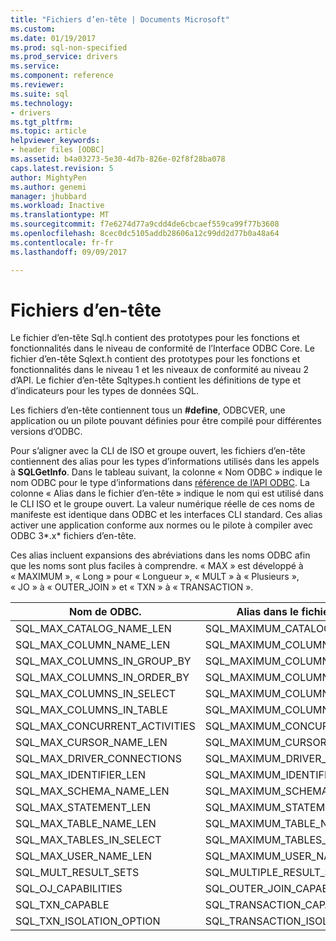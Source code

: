 ```yaml
---
title: "Fichiers d’en-tête | Documents Microsoft"
ms.custom: 
ms.date: 01/19/2017
ms.prod: sql-non-specified
ms.prod_service: drivers
ms.service: 
ms.component: reference
ms.reviewer: 
ms.suite: sql
ms.technology:
- drivers
ms.tgt_pltfrm: 
ms.topic: article
helpviewer_keywords:
- header files [ODBC]
ms.assetid: b4a03273-5e30-4d7b-826e-02f8f28ba078
caps.latest.revision: 5
author: MightyPen
ms.author: genemi
manager: jhubbard
ms.workload: Inactive
ms.translationtype: MT
ms.sourcegitcommit: f7e6274d77a9cdd4de6cbcaef559ca99f77b3608
ms.openlocfilehash: 8cec0dc5105addb28606a12c99dd2d77b0a48a64
ms.contentlocale: fr-fr
ms.lasthandoff: 09/09/2017

---
```

# <a name="header-files"></a>Fichiers d’en-tête
Le fichier d’en-tête Sql.h contient des prototypes pour les fonctions et fonctionnalités dans le niveau de conformité de l’Interface ODBC Core. Le fichier d’en-tête Sqlext.h contient des prototypes pour les fonctions et fonctionnalités dans le niveau 1 et les niveaux de conformité au niveau 2 d’API. Le fichier d’en-tête Sqltypes.h contient les définitions de type et d’indicateurs pour les types de données SQL.  
  
 Les fichiers d’en-tête contiennent tous un **#define**, ODBCVER, une application ou un pilote pouvant définies pour être compilé pour différentes versions d’ODBC.  
  
 Pour s’aligner avec la CLI de ISO et groupe ouvert, les fichiers d’en-tête contiennent des alias pour les types d’informations utilisés dans les appels à **SQLGetInfo**. Dans le tableau suivant, la colonne « Nom ODBC » indique le nom ODBC pour le type d’informations dans [référence de l’API ODBC](../../../odbc/reference/syntax/odbc-api-reference.md). La colonne « Alias dans le fichier d’en-tête » indique le nom qui est utilisé dans le CLI ISO et le groupe ouvert. La valeur numérique réelle de ces noms de manifeste est identique dans ODBC et les interfaces CLI standard. Ces alias activer une application conforme aux normes ou le pilote à compiler avec ODBC 3*.x* fichiers d’en-tête.  
  
 Ces alias incluent expansions des abréviations dans les noms ODBC afin que les noms sont plus faciles à comprendre. « MAX » est développé à « MAXIMUM », « Long » pour « Longueur », « MULT » à « Plusieurs », « JO » à « OUTER_JOIN » et « TXN » à « TRANSACTION ».  
  
|Nom de ODBC.|Alias dans le fichier d’en-tête|  
|---------------|--------------------------|  
|SQL_MAX_CATALOG_NAME_LEN|SQL_MAXIMUM_CATALOG_NAME_LENGTH|  
|SQL_MAX_COLUMN_NAME_LEN|SQL_MAXIMUM_COLUMN_NAME_LENGTH|  
|SQL_MAX_COLUMNS_IN_GROUP_BY|SQL_MAXIMUM_COLUMNS_IN_GROUP_BY|  
|SQL_MAX_COLUMNS_IN_ORDER_BY|SQL_MAXIMUM_COLUMNS_IN_ORDER_BY|  
|SQL_MAX_COLUMNS_IN_SELECT|SQL_MAXIMUM_COLUMNS_IN_SELECT|  
|SQL_MAX_COLUMNS_IN_TABLE|SQL_MAXIMUM_COLUMNS_IN_TABLE|  
|SQL_MAX_CONCURRENT_ACTIVITIES|SQL_MAXIMUM_CONCURRENT_ACTIVITIES|  
|SQL_MAX_CURSOR_NAME_LEN|SQL_MAXIMUM_CURSOR_NAME_LENGTH|  
|SQL_MAX_DRIVER_CONNECTIONS|SQL_MAXIMUM_DRIVER_CONNECTIONS|  
|SQL_MAX_IDENTIFIER_LEN|SQL_MAXIMUM_IDENTIFIER_LENGTH|  
|SQL_MAX_SCHEMA_NAME_LEN|SQL_MAXIMUM_SCHEMA_NAME_LENGTH|  
|SQL_MAX_STATEMENT_LEN|SQL_MAXIMUM_STATEMENT_LENGTH|  
|SQL_MAX_TABLE_NAME_LEN|SQL_MAXIMUM_TABLE_NAME_LENGTH|  
|SQL_MAX_TABLES_IN_SELECT|SQL_MAXIMUM_TABLES_IN_SELECT|  
|SQL_MAX_USER_NAME_LEN|SQL_MAXIMUM_USER_NAME_LENGTH|  
|SQL_MULT_RESULT_SETS|SQL_MULTIPLE_RESULT_SETS|  
|SQL_OJ_CAPABILITIES|SQL_OUTER_JOIN_CAPABILITIES|  
|SQL_TXN_CAPABLE|SQL_TRANSACTION_CAPABLE|  
|SQL_TXN_ISOLATION_OPTION|SQL_TRANSACTION_ISOLATION_OPTION|

